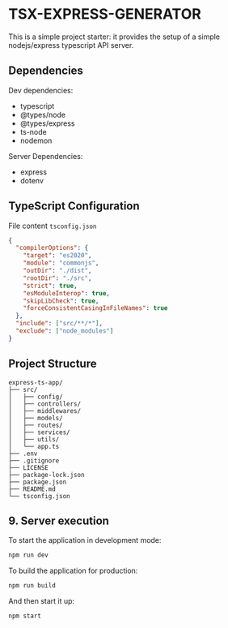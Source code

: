 # TSX-EXPRESS-GENERATOR

This is a simple project starter: it provides the setup of a simple nodejs/express typescript API server.

## Dependencies

Dev dependencies:

- typescript
- @types/node
- @types/express
- ts-node
- nodemon

Server Dependencies:

- express
- dotenv

## TypeScript Configuration

File content `tsconfig.json`

```json
{
  "compilerOptions": {
    "target": "es2020",
    "module": "commonjs",
    "outDir": "./dist",
    "rootDir": "./src",
    "strict": true,
    "esModuleInterop": true,
    "skipLibCheck": true,
    "forceConsistentCasingInFileNames": true
  },
  "include": ["src/**/*"],
  "exclude": ["node_modules"]
}
```

## Project Structure

```uml
express-ts-app/
├── src/
│   ├── config/
│   ├── controllers/
│   ├── middlewares/
│   ├── models/
│   ├── routes/
│   ├── services/
│   ├── utils/
│   └── app.ts
├── .env
├── .gitignore
├── LICENSE
├── package-lock.json
├── package.json
├── README.md
└── tsconfig.json
```

## 9. Server execution

To start the application in development mode:

```bash
npm run dev
```

To build the application for production:

```bash
npm run build
```

And then start it up:

```bash
npm start
```
